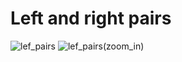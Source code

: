 # Left and right pairs
![lef_pairs](https://github.com/LiamTheronC/waymo_motion_prediction/blob/main/pictures/left_pairs.png)
![lef_pairs(zoom_in)](https://github.com/LiamTheronC/waymo_motion_prediction/blob/main/pictures/left_pairs(zoom_in).png)
